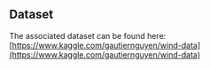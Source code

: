 ## Dataset
The associated dataset can be found here: [https://www.kaggle.com/gautiernguyen/wind-data](https://www.kaggle.com/gautiernguyen/wind-data)